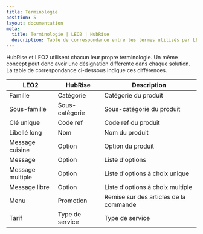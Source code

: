 ```yaml
---
title: Terminologie
position: 5
layout: documentation
meta:
  title: Terminologie | LEO2 | HubRise
  description: Table de correspondance entre les termes utilisés par LEO2 et HubRise pour le même concept. Connectez vos apps et synchronisez vos données.
---
```


HubRise et LEO2 utilisent chacun leur propre terminologie. Un même concept peut donc avoir une désignation différente dans chaque solution. La table de correspondance ci-dessous indique ces différences.

| LEO2             | HubRise         | Description                            |
| ---------------- | --------------- | -------------------------------------- |
| Famille          | Catégorie       | Catégorie du produit                   |
| Sous-famille     | Sous-catégorie  | Sous-catégorie du produit              |
| Clé unique       | Code ref        | Code ref du produit                    |
| Libellé long     | Nom             | Nom du produit                         |
| Message cuisine  | Option          | Option du produit                      |
| Message          | Option          | Liste d'options                        |
| Message multiple | Option          | Liste d'options à choix unique         |
| Message libre    | Option          | Liste d'options à choix multiple       |
| Menu             | Promotion       | Remise sur des articles de la commande |
| Tarif            | Type de service | Type de service                        |